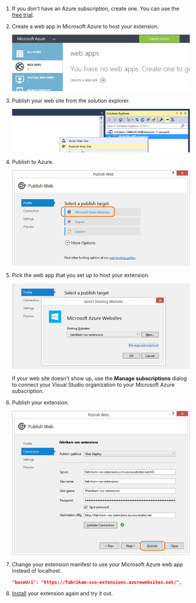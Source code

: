 1. If you don't have an Azure subscription, create one.
You can use the [free trial](https://azure.microsoft.com/pricing/free-trial/).

1. Create a web app in Microsoft Azure to host your extension.

	![Microsoft Azure portal, create a web app](./media/publish-azure/create-web-app.png)

1. Publish your web site from the solution explorer.

	![Solution explorer, project context menu, publish web site](./media/publish-azure/publish-web-site.png)

1. Publish to Azure.

	![Publish web dialog box](./media/publish-azure/publish-web.png)

1. Pick the web app that you set up to host your extension.

	![Select existing web site dialog box with the web site selected](./media/publish-azure/select-website.png)

	If your web site doesn't show up, use the **Manage subscriptions** dialog to connect your Visual Studio organization to your Microsoft Azure subscription.

1. Publish your extension.

	![Publish button on the Publish web dialog box](./media/publish-azure/publish.png)

1. Change your extension manifest to use your Microsoft Azure web app instead of localhost.

	```json
    "baseUri": "https://fabrikam-vso-extensions.azurewebsites.net/",
	```

1. [Install](../../get-started/visual-studio.md#install) your extension again and try it out.